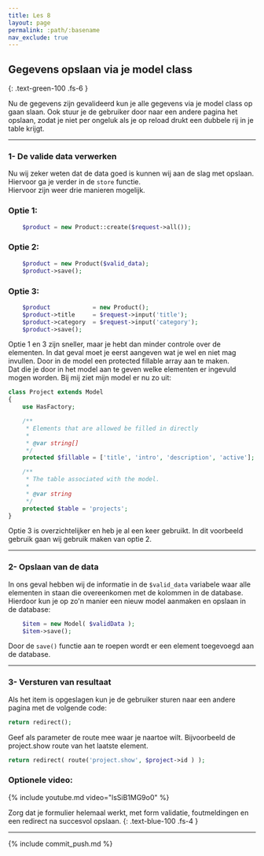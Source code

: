 ```yaml
---
title: Les 8
layout: page
permalink: :path/:basename
nav_exclude: true
---
```


## Gegevens opslaan via je model class
{: .text-green-100 .fs-6 }

Nu de gegevens zijn gevalideerd kun je alle gegevens via je model class op gaan slaan.
Ook stuur je de gebruiker door naar een andere pagina het opslaan, zodat je niet per ongeluk als je op reload drukt een dubbele rij in je table krijgt.

---
### 1- De valide data verwerken
Nu wij zeker weten dat de data goed is kunnen wij aan de slag met opslaan.  
Hiervoor ga je verder in de `store` functie.  
Hiervoor zijn weer drie manieren mogelijk.
### Optie 1:
```php
    $product = new Product::create($request->all());
```
### Optie 2:
```php
    $product = new Product($valid_data);
    $product->save();
```
### Optie 3:
```php
    $product            = new Product();
    $product->title     = $request->input('title');
    $product->category  = $request->input('category');
    $product->save();
```

Optie 1 en 3 zijn sneller, maar je hebt dan minder controle over de elementen. In dat geval moet je eerst aangeven wat je wel en niet mag invullen. Door in de model een protected fillable array aan te maken.  
Dat die je door in het model aan te geven welke elementen er ingevuld mogen worden. Bij mij ziet mijn model er nu zo uit:
```php
class Project extends Model
{
    use HasFactory;

    /**
     * Elements that are allowed be filled in directly
     *
     * @var string[]
     */
    protected $fillable = ['title', 'intro', 'description', 'active'];

    /**
     * The table associated with the model.
     *
     * @var string
     */
    protected $table = 'projects';
}

```
Optie 3 is overzichtelijker en heb je al een keer gebruikt. In dit voorbeeld gebruik gaan wij gebruik maken van optie 2.    

---
### 2- Opslaan van de data
In ons geval hebben wij de informatie in de `$valid_data` variabele waar alle elementen in staan die overeenkomen met de kolommen in de database.  
Hierdoor kun je op zo'n manier een nieuw model aanmaken en opslaan in de database:
```php
    $item = new Model( $validData );
    $item->save();
```
Door de `save()` functie aan te roepen wordt er een element toegevoegd aan de database. 

---
### 3- Versturen van resultaat
Als het item is opgeslagen kun je de gebruiker sturen naar een andere pagina met de volgende code:
```php
return redirect();
```
Geef als parameter de route mee waar je naartoe wilt. Bijvoorbeeld de project.show route van het laatste element.
```php
return redirect( route('project.show', $project->id ) );
```



### Optionele video:

{% include youtube.md video="lsSiB1MG9o0" %}

Zorg dat je formulier helemaal werkt, met form validatie, foutmeldingen en een redirect na succesvol opslaan.
{: .text-blue-100 .fs-4 }

---

{% include commit_push.md %}



